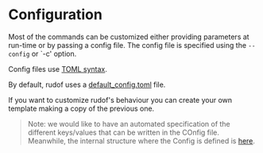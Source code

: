 # Configuration

Most of the commands can be customized either providing parameters at run-time or by passing a config file. The config file is specified using the `--config` or `-c' option. 

Config files use [TOML syntax](https://toml.io/). 

By default, rudof uses a [default_config.toml](https://github.com/rudof-project/rudof/blob/master/rudof_lib/src/default_config.toml) file. 

If you want to customize rudof's behaviour you can create your own template making a copy of the previous one.

> Note: we would like to have an automated specification of the different keys/values that can be written in the COnfig file. Meanwhile, the internal structure where the Config is defined is [here](https://github.com/rudof-project/rudof/blob/master/rudof_lib/src/rudof_config.rs).  
